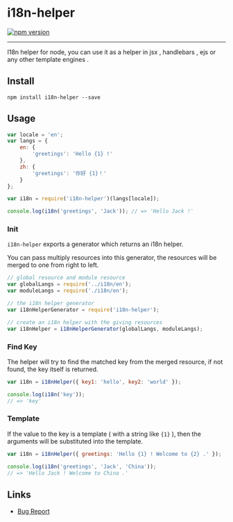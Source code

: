 # i18n-helper

[![npm version](https://badge.fury.io/js/i18n-helper.svg)](http://badge.fury.io/js/i18n-helper)

---

I18n helper for node, you can use it as a helper in jsx , handlebars , ejs or any other template engines .

## Install

```shell
npm install i18n-helper --save
```

## Usage

```js
var locale = 'en';
var langs = {
    en: {
        'greetings': 'Hello {1} !'
    },
    zh: {
        'greetings': '你好 {1}！'
    }
};

var i18n = require('i18n-helper')(langs[locale]);

console.log(i18n('greetings', 'Jack')); // => 'Hello Jack !'
```

### Init

`i18n-helper` exports a generator which returns an i18n helper.

You can pass multiply resources into this generator,
the resources will be merged to one from right to left.

```js
// global resource and module resource
var globalLangs = require('../i18n/en');
var moduleLangs = require('./i18n/en');

// the i18n helper generator
var i18nHelperGenerator = require('i18n-helper');

// create an i18n helper with the giving resources
var i18nHelper = i18nHelperGenerator(globalLangs, moduleLangs);
```

### Find Key

The helper will try to find the matched key from the merged resource,
if not found, the key itself is returned.

```js
var i18n = i18nHelper({ key1: 'hello', key2: 'world' });

console.log(i18n('key'));
// => 'key'
```

### Template

If the value to the key is a template ( with a string like `{1}` ),
then the arguments will be substituted into the template.

```js
var i18n = i18nHelper({ greetings: 'Hello {1} ! Welcome to {2} .' });

console.log(i18n('greetings', 'Jack', 'China'));
// => 'Hello Jack ! Welcome to China .'
```

## Links

- [Bug Report](https://github.com/gbk/i18n-helper/issues)
